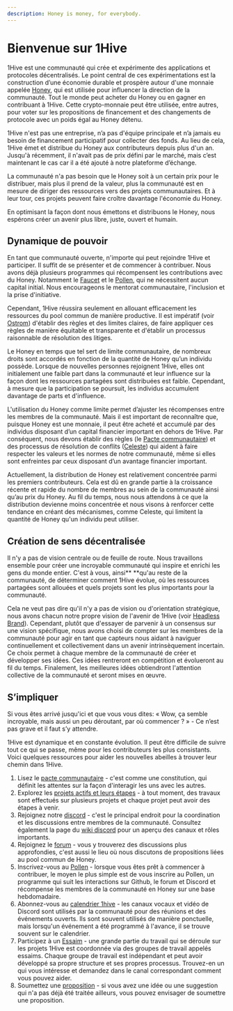 ```yaml
---
description: Honey is money, for everybody.
---
```


# Bienvenue sur 1Hive

1Hive est une communauté qui crée et expérimente des applications et protocoles décentralisés. Le point central de ces expérimentations est la construction d’une économie durable et prospère autour d'une monnaie appelée [Honey](https://wiki.1hive.org/v/francais/projects/honey), qui est utilisée pour influencer la direction de la communauté. Tout le monde peut acheter du Honey ou en gagner en contribuant à 1Hive. Cette crypto-monnaie peut être utilisée, entre autres, pour voter sur les propositions de financement et des changements de protocole avec un poids égal au Honey détenu.

1Hive n'est pas une entreprise, n’a pas d'équipe principale et n’a jamais eu besoin de financement participatif pour collecter des fonds. Au lieu de cela, 1Hive émet et distribue du Honey aux contributeurs depuis plus d'un an. Jusqu'à récemment, il n'avait pas de prix défini par le marché, mais c’est maintenant le cas car il a été ajouté à notre plateforme d’échange.

La communauté n'a pas besoin que le Honey soit à un certain prix pour le distribuer, mais plus il prend de la valeur, plus la communauté est en mesure de diriger des ressources vers des projets communautaires. Et à leur tour, ces projets peuvent faire croître davantage l'économie du Honey.&#x20;

En optimisant la façon dont nous émettons et distribuons le Honey, nous espérons créer un avenir plus libre, juste, ouvert et humain. ‌‌

## Dynamique de pouvoir

En tant que communauté ouverte, n'importe qui peut rejoindre 1Hive et participer. Il suffit de se présenter et de commencer à contribuer. Nous avons déjà plusieurs programmes qui récompensent les contributions avec du Honey. Notamment le [Faucet](https://faucet.1hive.org) et le [Pollen](https://wiki.1hive.org/v/francais/getting-started/pollen), qui ne nécessitent aucun capital initial. Nous encourageons le mentorat communautaire, l'inclusion et la prise d'initiative.

Cependant, 1Hive réussira seulement en allouant efficacement les ressources du pool commun de manière productive. Il est impératif (voir [Ostrom](https://www.onthecommons.org/magazine/elinor-ostroms-8-principles-managing-commmons)) d'établir des règles et des limites claires, de faire appliquer ces règles de manière équitable et transparente et d'établir un processus raisonnable de résolution des litiges.

Le Honey en temps que tel sert de limite communautaire, de nombreux droits sont accordés en fonction de la quantité de Honey qu’un individu possède. Lorsque de nouvelles personnes rejoignent 1Hive, elles ont initialement une faible part dans la communauté et leur influence sur la façon dont les ressources partagées sont distribuées est faible. Cependant, à mesure que la participation se poursuit, les individus accumulent davantage de parts et d'influence.

L'utilisation du Honey comme limite permet d’ajuster les récompenses entre les membres de la communauté. Mais il est important de reconnaître que, puisque Honey est une monnaie, il peut être acheté et accumulé par des individus disposant d’un capital financier important en dehors de 1Hive. Par conséquent, nous devons établir des règles (le [Pacte communautaire](https://wiki.1hive.org/v/francais/community-covenant)) et des processus de résolution de conflits ([Celeste](https://wiki.1hive.org/v/francais/projects/celeste)) qui aident à faire respecter les valeurs et les normes de notre communauté, même si elles sont enfreintes par ceux disposant d’un avantage financier important.

Actuellement, la distribution de Honey est relativement concentrée parmi les premiers contributeurs. Cela est dû en grande partie à la croissance récente et rapide du nombre de membres au sein de la communauté ainsi qu’au prix du Honey. Au fil du temps, nous nous attendons à ce que la distribution devienne moins concentrée et nous visons à renforcer cette tendance en créant des mécanismes, comme Celeste, qui limitent la quantité de Honey qu'un individu peut utiliser.

## Création de sens décentralisée

Il n'y a pas de vision centrale ou de feuille de route. Nous travaillons ensemble pour créer une incroyable communauté qui inspire et enrichi les gens du monde entier. C'est à vous, ainsi** **qu'au reste de la communauté, de déterminer comment 1Hive évolue, où les ressources partagées sont allouées et quels projets sont les plus importants pour la communauté.

Cela ne veut pas dire qu'il n'y a pas de vision ou d'orientation stratégique, nous avons chacun notre propre vision de l'avenir de 1Hive (voir [Headless Brand](https://otherinter.net/web3/headless-brands/)). Cependant, plutôt que d'essayer de parvenir à un consensus sur une vision spécifique, nous avons choisi de compter sur les membres de la communauté pour agir en tant que capteurs nous aidant à naviguer continuellement et collectivement dans un avenir intrinsèquement incertain. Ce choix permet à chaque membre de la communauté de créer et développer ses idées. Ces idées rentreront en compétition et évolueront au fil du temps. Finalement, les meilleures idées obtiendront l'attention collective de la communauté et seront mises en œuvre.

## S’impliquer

Si vous êtes arrivé jusqu'ici et que vous vous dites: « Wow, ça semble incroyable, mais aussi un peu déroutant, par où commencer ? » - Ce n’est pas grave et il faut s’y attendre.

1Hive est dynamique et en constante évolution. Il peut être difficile de suivre tout ce qui se passe, même pour les contributeurs les plus consistants. Voici quelques ressources pour aider les nouvelles abeilles à trouver leur chemin dans 1Hive.

1. Lisez le [pacte communautaire](https://wiki.1hive.org/v/francais/community-covenant) - c'est comme une constitution, qui définit les attentes sur la façon d'interagir les uns avec les autres.
2. Explorez les [projets actifs et leurs étapes](https://wiki.1hive.org/v/francais/projects/milestones) - à tout moment, des travaux sont effectués sur plusieurs projets et chaque projet peut avoir des étapes à venir.
3. Rejoignez notre [discord](https://discord.com/invite/qPa4h5w) - c'est le principal endroit pour la coordination et les discussions entre membres de la communauté. Consultez également la page du [wiki discord](https://wiki.1hive.org/v/francais/getting-started/discord) pour un aperçu des canaux et rôles importants.
4. Rejoignez le [forum](https://forum.1hive.org) - vous y trouverez des discussions plus approfondies, c'est aussi le lieu où nous discutons de propositions liées au pool commun de Honey.
5. Inscrivez-vous au [Pollen](https://wiki.1hive.org/v/francais/getting-started/pollen) - lorsque vous êtes prêt à commencer à contribuer, le moyen le plus simple est de vous inscrire au Pollen, un programme qui suit les interactions sur Github, le forum et Discord et récompense les membres de la communauté en Honey sur une base hebdomadaire.
6. Abonnez-vous au [calendrier 1hive](https://wiki.1hive.org/v/francais/getting-started/calendar) - les canaux vocaux et vidéo de Discord sont utilisés par la communauté pour des réunions et des événements ouverts. Ils sont souvent utilisés de manière ponctuelle, mais lorsqu'un événement a été programmé à l'avance, il se trouve souvent sur le calendrier.
7. Participez à un [Essaim](https://wiki.1hive.org/v/francais/community/swarms) - une grande partie du travail qui se déroule sur les projets 1Hive est coordonnée via des groupes de travail appelés essaims. Chaque groupe de travail est indépendant et peut avoir développé sa propre structure et ses propres processus. Trouvez-en un qui vous intéresse et demandez dans le canal correspondant comment vous pouvez aider.
8. Soumettez une [proposition](https://wiki.1hive.org/v/francais/projects/honey/participation) - si vous avez une idée ou une suggestion qui n'a pas déjà été traitée ailleurs, vous pouvez envisager de soumettre une proposition.
